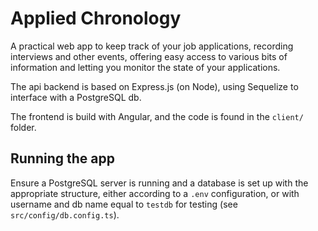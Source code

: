 # Applied Chronology

A practical web app to keep track of your job applications,
recording interviews and other events, offering easy access
to various bits of information and letting you monitor the state
of your applications.

The api backend is based on Express.js (on Node),
using Sequelize to interface with a PostgreSQL db.

The frontend is build with Angular, and the code is found in the `client/` folder.

## Running the app

Ensure a PostgreSQL server is running and a database is set up with the appropriate structure,
either according to a `.env` configuration,
or with username and db name equal to `testdb` for testing (see `src/config/db.config.ts`).

